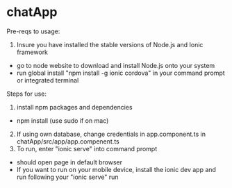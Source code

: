 # chatApp

Pre-reqs to usage:
1) Insure you have installed the stable versions of Node.js and Ionic framework
 - go to node website to download and install Node.js onto your system
 - run global install "npm install -g ionic cordova" in your command prompt or integrated terminal 

Steps for use:
1) install npm packages and dependencies 
 - npm install (use sudo if on mac)
2) If using own database, change credentials in app.component.ts in chatApp/src/app/app.compenent.ts
3) To run, enter "ionic serve" into command prompt
 - should open page in default browser
 - If you want to run on your mobile device, install the ionic dev app and run following your "ionic serve" run
